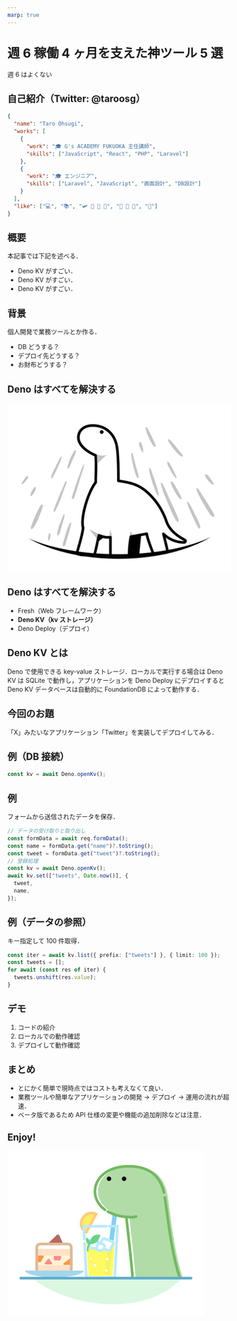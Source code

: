 ```yaml
---
marp: true
---
```


<!--
theme: gaia
class:
 - invert
headingDivider: 2
paginate: true
-->

<!--
_class:
 - lead
 - invert
-->

# 週 6 稼働 4 ヶ月を支えた神ツール 5 選

週 6 はよくない

## 自己紹介（Twitter: @taroosg）

```json
{
  "name": "Taro Ohsugi",
  "works": [
    {
      "work": "🎓 G's ACADEMY FUKUOKA 主任講師",
      "skills": ["JavaScript", "React", "PHP", "Laravel"]
    },
    {
      "work": "🎓 エンジニア",
      "skills": ["Laravel", "JavaScript", "画面設計", "DB設計"]
    }
  ],
  "like": ["💻", "📚", "🛩️ 🚌 🚅 🚃", "🥃 🍷 🍺", "🚮"]
}
```

## 概要

本記事では下記を述べる．

- Deno KV がすごい．
- Deno KV がすごい．
- Deno KV がすごい．

## 背景

個人開発で業務ツールとか作る．

- DB どうする？
- デプロイ先どうする？
- お財布どうする？

## Deno はすべてを解決する

![](img/deno-looking-up.svg)

<!--
_class:
 - lead
 - invert
-->

## Deno はすべてを解決する

- Fresh（Web フレームワーク）
- **Deno KV（kv ストレージ）**
- Deno Deploy（デプロイ）

## Deno KV とは

Deno で使用できる key-value ストレージ．ローカルで実行する場合は Deno KV は SQLite で動作し，アプリケーションを Deno Deploy にデプロイすると Deno KV データベースは自動的に FoundationDB によって動作する．

## 今回のお題

「X」みたいなアプリケーション「Twitter」を実装してデプロイしてみる．

## 例（DB 接続）

```ts
const kv = await Deno.openKv();
```

## 例

フォームから送信されたデータを保存．

```ts
// データの受け取りと取り出し
const formData = await req.formData();
const name = formData.get("name")?.toString();
const tweet = formData.get("tweet")?.toString();
// 登録処理
const kv = await Deno.openKv();
await kv.set(["tweets", Date.now()], {
  tweet,
  name,
});
```

## 例（データの参照）

キー指定して 100 件取得．

```ts
const iter = await kv.list({ prefix: ["tweets"] }, { limit: 100 });
const tweets = [];
for await (const res of iter) {
  tweets.unshift(res.value);
}
```

## デモ

1. コードの紹介
2. ローカルでの動作確認
3. デプロイして動作確認

## まとめ

- とにかく簡単で現時点ではコストも考えなくて良い．
- 業務ツールや簡単なアプリケーションの開発 → デプロイ → 運用の流れが超速．
- ベータ版であるため API 仕様の変更や機能の追加削除などは注意．

## Enjoy!

<!--
_class:
 - lead
 - invert
-->

![](img/lemon-squash.svg)
